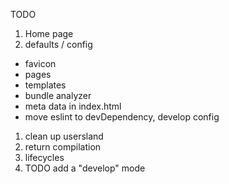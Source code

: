 TODO
1. Home page
1. defaults / config
  - favicon
  - pages
  - templates
  - bundle analyzer
  - meta data in index.html
  - move eslint to devDependency, develop config
1. clean up usersland
1. return compilation
1. lifecycles
1. TODO add a "develop" mode